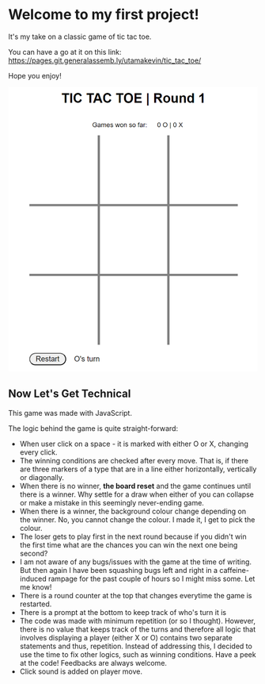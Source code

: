 # Welcome to my first project!

It's my take on a classic game of tic tac toe.

You can have a go at it on this link:
https://pages.git.generalassemb.ly/utamakevin/tic_tac_toe/

Hope you enjoy!

![Screenshot of tic_tac_toe](./app_screenshot.png)

## Now Let's Get Technical

This game was made with JavaScript.

The logic behind the game is quite straight-forward:
- When user click on a space - it is marked with either O or X, changing every click.
- The winning conditions are checked after every move. That is, if there are three markers of a type that are in a line either horizontally, vertically or diagonally.
- When there is no winner, **the board reset** and the game continues until there is a winner. Why settle for a draw when either of you can collapse or make a mistake in this seemingly never-ending game.
- When there is a winner, the background colour change depending on the winner. No, you cannot change the colour. I made it, I get to pick the colour.
- The loser gets to play first in the next round because if you didn't win the first time what are the chances you can win the next one being second?
- I am not aware of any bugs/issues with the game at the time of writing. But then again I have been squashing bugs left and right in a caffeine-induced rampage for the past couple of hours so I might miss some. Let me know!
- There is a round counter at the top that changes everytime the game is restarted.
- There is a prompt at the bottom to keep track of who's turn it is
- The code was made with minimum repetition (or so I thought). However, there is no value that keeps track of the turns and therefore all logic that involves displaying a player (either X or O) contains two separate statements and thus, repetition. Instead of addressing this, I decided to use the time to fix other logics, such as winning conditions. Have a peek at the code! Feedbacks are always welcome.
- Click sound is added on player move.
